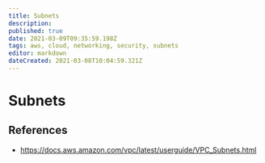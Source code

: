 ```yaml
---
title: Subnets
description: 
published: true
date: 2021-03-09T09:35:59.198Z
tags: aws, cloud, networking, security, subnets
editor: markdown
dateCreated: 2021-03-08T10:04:59.321Z
---
```


# Subnets
## References
- https://docs.aws.amazon.com/vpc/latest/userguide/VPC_Subnets.html